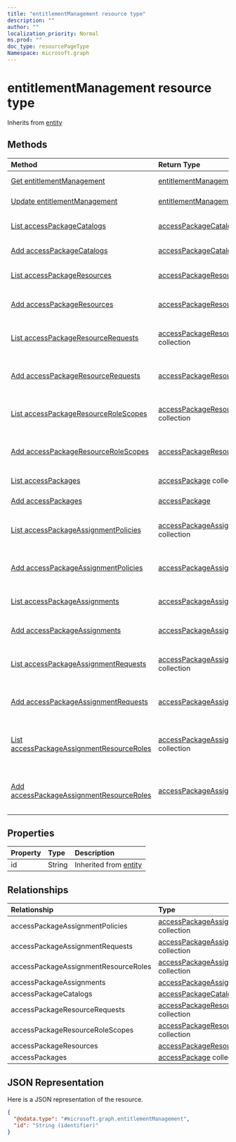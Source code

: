 ```yaml
---
title: "entitlementManagement resource type"
description: ""
author: ""
localization_priority: Normal
ms.prod: ""
doc_type: resourcePageType
Namespace: microsoft.graph
---
```



# entitlementManagement resource type




Inherits from [entity](../resources/entity.md)

## Methods
|Method|Return Type|Description|
|:---|:---|:---|
|[Get entitlementManagement](../api/entitlementmanagement-get.md)|[entitlementManagement](../resources/entitlementManagement.md)|Read properties and relationships of the [entitlementManagement](../resources/entitlementmanagement.md) object.|
|[Update entitlementManagement](../api/entitlementmanagement-update.md)|[entitlementManagement](../resources/entitlementManagement.md)|Update the properties of a [entitlementManagement](../resources/entitlementmanagement.md) object.|
|[List accessPackageCatalogs](../api/entitlementmanagement-list-accesspackagecatalogs.md)|[accessPackageCatalog](../resources/accessPackageCatalog.md) collection|Get the accessPackageCatalogs from the accessPackageCatalogs navigation property.|
|[Add accessPackageCatalogs](../api/entitlementmanagement-post-accesspackagecatalogs.md)|[accessPackageCatalog](../resources/accessPackageCatalog.md)|Add accessPackageCatalogs by posting to the accessPackageCatalogs collection.|
|[List accessPackageResources](../api/entitlementmanagement-list-accesspackageresources.md)|[accessPackageResource](../resources/accessPackageResource.md) collection|Get the accessPackageResources from the accessPackageResources navigation property.|
|[Add accessPackageResources](../api/entitlementmanagement-post-accesspackageresources.md)|[accessPackageResource](../resources/accessPackageResource.md)|Add accessPackageResources by posting to the accessPackageResources collection.|
|[List accessPackageResourceRequests](../api/entitlementmanagement-list-accesspackageresourcerequests.md)|[accessPackageResourceRequest](../resources/accessPackageResourceRequest.md) collection|Get the accessPackageResourceRequests from the accessPackageResourceRequests navigation property.|
|[Add accessPackageResourceRequests](../api/entitlementmanagement-post-accesspackageresourcerequests.md)|[accessPackageResourceRequest](../resources/accessPackageResourceRequest.md)|Add accessPackageResourceRequests by posting to the accessPackageResourceRequests collection.|
|[List accessPackageResourceRoleScopes](../api/entitlementmanagement-list-accesspackageresourcerolescopes.md)|[accessPackageResourceRoleScope](../resources/accessPackageResourceRoleScope.md) collection|Get the accessPackageResourceRoleScopes from the accessPackageResourceRoleScopes navigation property.|
|[Add accessPackageResourceRoleScopes](../api/entitlementmanagement-post-accesspackageresourcerolescopes.md)|[accessPackageResourceRoleScope](../resources/accessPackageResourceRoleScope.md)|Add accessPackageResourceRoleScopes by posting to the accessPackageResourceRoleScopes collection.|
|[List accessPackages](../api/entitlementmanagement-list-accesspackages.md)|[accessPackage](../resources/accessPackage.md) collection|Get the accessPackages from the accessPackages navigation property.|
|[Add accessPackages](../api/entitlementmanagement-post-accesspackages.md)|[accessPackage](../resources/accessPackage.md)|Add accessPackages by posting to the accessPackages collection.|
|[List accessPackageAssignmentPolicies](../api/entitlementmanagement-list-accesspackageassignmentpolicies.md)|[accessPackageAssignmentPolicy](../resources/accessPackageAssignmentPolicy.md) collection|Get the accessPackageAssignmentPolicies from the accessPackageAssignmentPolicies navigation property.|
|[Add accessPackageAssignmentPolicies](../api/entitlementmanagement-post-accesspackageassignmentpolicies.md)|[accessPackageAssignmentPolicy](../resources/accessPackageAssignmentPolicy.md)|Add accessPackageAssignmentPolicies by posting to the accessPackageAssignmentPolicies collection.|
|[List accessPackageAssignments](../api/entitlementmanagement-list-accesspackageassignments.md)|[accessPackageAssignment](../resources/accessPackageAssignment.md) collection|Get the accessPackageAssignments from the accessPackageAssignments navigation property.|
|[Add accessPackageAssignments](../api/entitlementmanagement-post-accesspackageassignments.md)|[accessPackageAssignment](../resources/accessPackageAssignment.md)|Add accessPackageAssignments by posting to the accessPackageAssignments collection.|
|[List accessPackageAssignmentRequests](../api/entitlementmanagement-list-accesspackageassignmentrequests.md)|[accessPackageAssignmentRequest](../resources/accessPackageAssignmentRequest.md) collection|Get the accessPackageAssignmentRequests from the accessPackageAssignmentRequests navigation property.|
|[Add accessPackageAssignmentRequests](../api/entitlementmanagement-post-accesspackageassignmentrequests.md)|[accessPackageAssignmentRequest](../resources/accessPackageAssignmentRequest.md)|Add accessPackageAssignmentRequests by posting to the accessPackageAssignmentRequests collection.|
|[List accessPackageAssignmentResourceRoles](../api/entitlementmanagement-list-accesspackageassignmentresourceroles.md)|[accessPackageAssignmentResourceRole](../resources/accessPackageAssignmentResourceRole.md) collection|Get the accessPackageAssignmentResourceRoles from the accessPackageAssignmentResourceRoles navigation property.|
|[Add accessPackageAssignmentResourceRoles](../api/entitlementmanagement-post-accesspackageassignmentresourceroles.md)|[accessPackageAssignmentResourceRole](../resources/accessPackageAssignmentResourceRole.md)|Add accessPackageAssignmentResourceRoles by posting to the accessPackageAssignmentResourceRoles collection.|

## Properties
|Property|Type|Description|
|:---|:---|:---|
|id|String| Inherited from [entity](../resources/entity.md)|

## Relationships
|Relationship|Type|Description|
|:---|:---|:---|
|accessPackageAssignmentPolicies|[accessPackageAssignmentPolicy](../resources/accessPackageAssignmentPolicy.md) collection||
|accessPackageAssignmentRequests|[accessPackageAssignmentRequest](../resources/accessPackageAssignmentRequest.md) collection||
|accessPackageAssignmentResourceRoles|[accessPackageAssignmentResourceRole](../resources/accessPackageAssignmentResourceRole.md) collection||
|accessPackageAssignments|[accessPackageAssignment](../resources/accessPackageAssignment.md) collection||
|accessPackageCatalogs|[accessPackageCatalog](../resources/accessPackageCatalog.md) collection||
|accessPackageResourceRequests|[accessPackageResourceRequest](../resources/accessPackageResourceRequest.md) collection||
|accessPackageResourceRoleScopes|[accessPackageResourceRoleScope](../resources/accessPackageResourceRoleScope.md) collection||
|accessPackageResources|[accessPackageResource](../resources/accessPackageResource.md) collection||
|accessPackages|[accessPackage](../resources/accessPackage.md) collection||

## JSON Representation
Here is a JSON representation of the resource.
<!-- {
  "blockType": "resource",
  "keyProperty": "id",
  "@odata.type": "microsoft.graph.entitlementManagement",
  "baseType": "microsoft.graph.entity",
  "openType": false
}
-->
``` json
{
  "@odata.type": "#microsoft.graph.entitlementManagement",
  "id": "String (identifier)"
}
```

